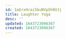 ```yaml
---
id: 1aGrxHraiSbuNVp5h0UJj
title: Laughter Yoga
desc: ''
updated: 1643723096367
created: 1643723096367
---
```


